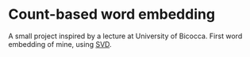 # Count-based word embedding
A small project inspired by a lecture at University of Bicocca. 
First word embedding of mine, using [SVD](https://en.wikipedia.org/wiki/Singular_value_decomposition).
